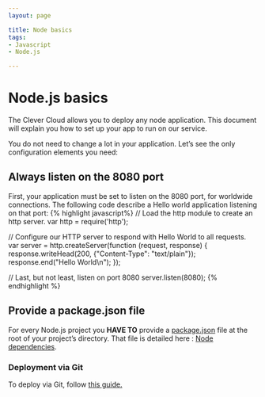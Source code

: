 ```yaml
---
layout: page

title: Node basics
tags:
- Javascript
- Node.js

---
```


# Node.js basics 

The Clever Cloud allows you to deploy any node application. This document will
explain you how to set up your app to run on our service.

You do not need to change a lot in your application. Let’s see
the only configuration elements you need:

## Always listen on the 8080 port

First, your application must be set to listen on the 8080 port, for worldwide
connections. The following code describe a Hello world application listening on
that port:
{% highlight javascript%}
// Load the http module to create an http server.
var http = require('http');

// Configure our HTTP server to respond with Hello World to all requests.
var server = http.createServer(function (request, response) {
  response.writeHead(200, {"Content-Type": "text/plain"});
  response.end("Hello World\n");
});

// Last, but not least, listen on port 8080
server.listen(8080);
{% endhighlight %}

## Provide a package.json file 


For every Node.js project you **HAVE TO** provide a <a
href="/node-dependencies/">package.json</a> file at the root of your project’s
directory. That file is detailed here : [Node dependencies](/node-dependencies).


### Deployment via Git

To deploy via Git, follow <a href="/git-deploy-node">this guide.</a>
